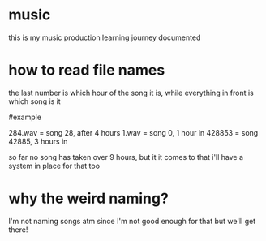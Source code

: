 # music
this is my music production learning journey documented

# how to read file names
the last number is which hour of the song it is, while everything in front is which song is it

#example 

284.wav = song 28, after 4 hours
1.wav = song 0, 1 hour in
428853 = song 42885, 3 hours in

so far no song has taken over 9 hours, but it it comes to that i'll have a system in place for that too

# why the weird naming?
I'm not naming songs atm since I'm not good enough for that but we'll get there!
